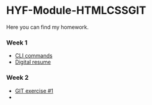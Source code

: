 # HYF-Module-HTMLCSSGIT

<p>Here you can find my homework.</p>
<h3>Week 1</h3>
<ul>
  <li><a href="https://veronika121.github.io/HYF-Module-HTMLCSSGIT/week1/CLI.txt" target="_blank">CLI commands</a></li>
  <li><a href="https://veronika121.github.io/HYF-Module-HTMLCSSGIT/week1/resume/index.html" target="_blank">Digital resume</a></li>
</ul>
<h3>Week 2</h3>
<ul>
  <li><a href="https://github.com/Veronika121/favorite-cmd-commands" target="_blank">GIT exercise #1</a></li>
  <li></li>
</ul>


